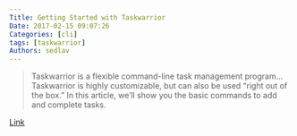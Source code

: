 ```yaml
---
Title: Getting Started with Taskwarrior
Date: 2017-02-15 09:07:26
Categories: [cli]
tags: [taskwarrior]
Authors: sedlav
---
```


> Taskwarrior is a flexible command-line task management program... Taskwarrior is highly customizable, but can also be used “right out of the box.” In this article, we’ll show you the basic commands to add and complete tasks.

[Link](https://fedoramagazine.org/getting-started-taskwarrior/)
